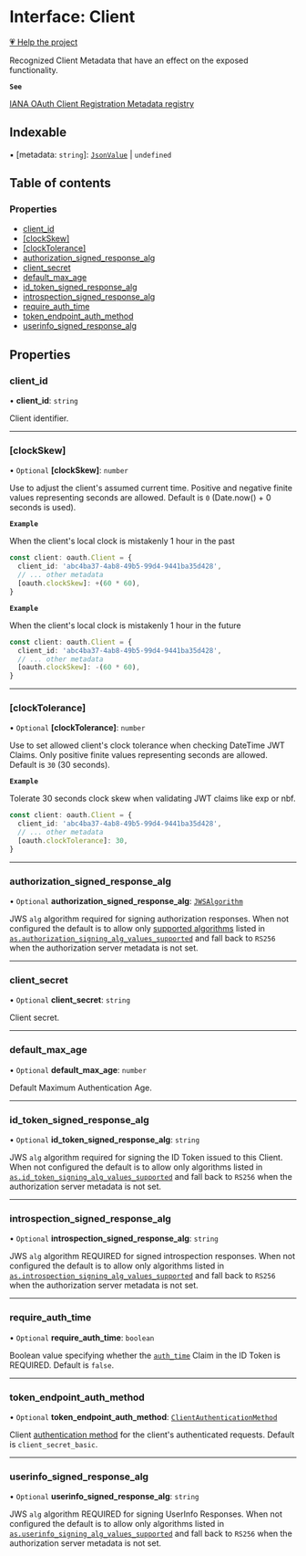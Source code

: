 # Interface: Client

[💗 Help the project](https://github.com/sponsors/panva)

Recognized Client Metadata that have an effect on the exposed functionality.

**`See`**

[IANA OAuth Client Registration Metadata registry](https://www.iana.org/assignments/oauth-parameters/oauth-parameters.xhtml#client-metadata)

## Indexable

▪ [metadata: `string`]: [`JsonValue`](../types/JsonValue.md) \| `undefined`

## Table of contents

### Properties

- [client\_id](Client.md#client_id)
- [[clockSkew]](Client.md#clockskew)
- [[clockTolerance]](Client.md#clocktolerance)
- [authorization\_signed\_response\_alg](Client.md#authorization_signed_response_alg)
- [client\_secret](Client.md#client_secret)
- [default\_max\_age](Client.md#default_max_age)
- [id\_token\_signed\_response\_alg](Client.md#id_token_signed_response_alg)
- [introspection\_signed\_response\_alg](Client.md#introspection_signed_response_alg)
- [require\_auth\_time](Client.md#require_auth_time)
- [token\_endpoint\_auth\_method](Client.md#token_endpoint_auth_method)
- [userinfo\_signed\_response\_alg](Client.md#userinfo_signed_response_alg)

## Properties

### client\_id

• **client\_id**: `string`

Client identifier.

___

### [clockSkew]

• `Optional` **[clockSkew]**: `number`

Use to adjust the client's assumed current time. Positive and negative finite values
representing seconds are allowed. Default is `0` (Date.now() + 0 seconds is used).

**`Example`**

When the client's local clock is mistakenly 1 hour in the past

```ts
const client: oauth.Client = {
  client_id: 'abc4ba37-4ab8-49b5-99d4-9441ba35d428',
  // ... other metadata
  [oauth.clockSkew]: +(60 * 60),
}
```

**`Example`**

When the client's local clock is mistakenly 1 hour in the future

```ts
const client: oauth.Client = {
  client_id: 'abc4ba37-4ab8-49b5-99d4-9441ba35d428',
  // ... other metadata
  [oauth.clockSkew]: -(60 * 60),
}
```

___

### [clockTolerance]

• `Optional` **[clockTolerance]**: `number`

Use to set allowed client's clock tolerance when checking DateTime JWT Claims. Only positive
finite values representing seconds are allowed. Default is `30` (30 seconds).

**`Example`**

Tolerate 30 seconds clock skew when validating JWT claims like exp or nbf.

```ts
const client: oauth.Client = {
  client_id: 'abc4ba37-4ab8-49b5-99d4-9441ba35d428',
  // ... other metadata
  [oauth.clockTolerance]: 30,
}
```

___

### authorization\_signed\_response\_alg

• `Optional` **authorization\_signed\_response\_alg**: [`JWSAlgorithm`](../types/JWSAlgorithm.md)

JWS `alg` algorithm required for signing authorization responses. When not configured the
default is to allow only [supported algorithms](../types/JWSAlgorithm.md) listed in
[`as.authorization_signing_alg_values_supported`](AuthorizationServer.md#authorization_signing_alg_values_supported)
and fall back to `RS256` when the authorization server metadata is not set.

___

### client\_secret

• `Optional` **client\_secret**: `string`

Client secret.

___

### default\_max\_age

• `Optional` **default\_max\_age**: `number`

Default Maximum Authentication Age.

___

### id\_token\_signed\_response\_alg

• `Optional` **id\_token\_signed\_response\_alg**: `string`

JWS `alg` algorithm required for signing the ID Token issued to this Client. When not
configured the default is to allow only algorithms listed in
[`as.id_token_signing_alg_values_supported`](AuthorizationServer.md#id_token_signing_alg_values_supported)
and fall back to `RS256` when the authorization server metadata is not set.

___

### introspection\_signed\_response\_alg

• `Optional` **introspection\_signed\_response\_alg**: `string`

JWS `alg` algorithm REQUIRED for signed introspection responses. When not configured the
default is to allow only algorithms listed in
[`as.introspection_signing_alg_values_supported`](AuthorizationServer.md#introspection_signing_alg_values_supported)
and fall back to `RS256` when the authorization server metadata is not set.

___

### require\_auth\_time

• `Optional` **require\_auth\_time**: `boolean`

Boolean value specifying whether the [`auth_time`](IDToken.md#auth_time) Claim in the ID Token
is REQUIRED. Default is `false`.

___

### token\_endpoint\_auth\_method

• `Optional` **token\_endpoint\_auth\_method**: [`ClientAuthenticationMethod`](../types/ClientAuthenticationMethod.md)

Client [authentication method](../types/ClientAuthenticationMethod.md) for the client's authenticated
requests. Default is `client_secret_basic`.

___

### userinfo\_signed\_response\_alg

• `Optional` **userinfo\_signed\_response\_alg**: `string`

JWS `alg` algorithm REQUIRED for signing UserInfo Responses. When not configured the default is
to allow only algorithms listed in
[`as.userinfo_signing_alg_values_supported`](AuthorizationServer.md#userinfo_signing_alg_values_supported)
and fall back to `RS256` when the authorization server metadata is not set.
